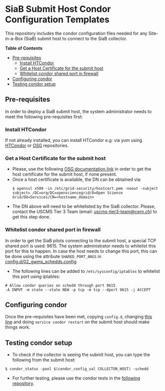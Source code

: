 # SiaB Submit Host Condor Configuration Templates

This repository includes the condor configuration files needed for any Site-in-a-Box (SiaB) submit host to connect to the SiaB collector. 

**Table of Contents**

<!-- MarkdownTOC -->

- [Pre-requisites](#pre-requisites)
	- [Install HTCondor](#install-htcondor)
	- [Get a Host Certificate for the submit host](#get-a-host-certificate-for-the-submit-host)
	- [Whitelist condor shared port in firewall](#whitelist-condor-shared-port-in-firewall)
- [Configuring condor](#configuring-condor)
- [Testing condor setup](#testing-condor-setup)

<!-- /MarkdownTOC -->

## Pre-requisites
In order to deploy a SiaB submit host, the system administrator needs to meet the following pre-requisites first:

### Install HTCondor
If not already installed, you can install HTCondor e.g: via yum using [HTCondor](https://research.cs.wisc.edu/htcondor/yum) or [OSG](https://opensciencegrid.github.io/docs/common/yum/) repositories.

### Get a Host Certificate for the submit host
 - Please, use the following [OSG documentation link](https://opensciencegrid.github.io/docs/security/host-certs) in order to get the host certificate for the submit host, if none present.
 - Once a host certificate is available, the DN can be obtained via:
   ```
   $ openssl x509 -in /etc/grid-security/hostcert.pem -noout -subject
   subject= /DC=org/DC=opensciencegrid/O=Open Science Grid/OU=Services/CN=<hostname_domain>
   ```
 - The DN above will need to be whitelisted by the SiaB collector. Please, contact the USCMS Tier 3 Team (email: uscms-tier3-team@cern.ch) to get this step done.

### Whitelist condor shared port in firewall
In order to get the SiaB pilots connecting to the submit host, a special TCP shared port is used: 9615. The system administrator needs to whitelist this port for this to happen.
In case the host needs to change this port, this can be done using the attribute `SHARED_PORT_ARGS` in [config.d/02_gwms_schedds.config](condor/config.d/02_gwms_schedds.config#L64)
- The following lines can be added to `/etc/sysconfig/iptables` to whitelist this port using iptables:
```
# Allow condor queries on schedd through port 9615
-A INPUT -m state --state NEW -p tcp -m tcp --dport 9615 -j ACCEPT
```
## Configuring condor
Once the pre-requisites have been met, copying `config.d`, changing [this line](https://github.com/USCMSTier3/siab-submithost/blob/master/condor/config.d/95_submit_tweaks.config#L2) and doing `service condor restart` on the submit host should make things work. 

## Testing condor setup
- To check if the collector is seeing the submit host, you can type the following from the submit host:
```
$ condor_status -pool $(condor_config_val COLLECTOR_HOST) -schedd
```
- For further testing, please use the condor tests in the [following repository](https://github.com/USCMSTier3/siab-tests).

